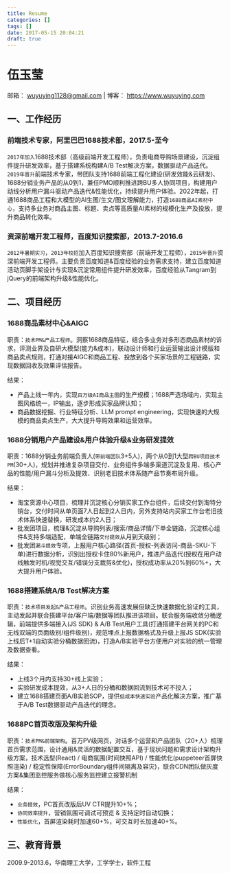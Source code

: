 ```yaml
---
title: Resume
categories: []
tags: []
date: 2017-05-15 20:04:21
draft: true
---
```


# 伍玉莹
 
邮箱： wuyuying1128@gmail.com  | 博客： https://www.wuyuying.com  

## 一、工作经历

### 前端技术专家，阿里巴巴1688技术部，2017.5-至今

`2017年加入`1688技术部（高级前端开发工程师），负责电商导购场景建设，沉淀组件提升研发效率，基于搭建系统构建A/B Test解决方案，数据驱动产品迭代。`2019年晋升`前端技术专家，带团队支持1688前端工程化建设(研发效能&云研发)、1688分销业务产品的从0到1，兼任PMO顺利推进跨BU多人协同项目，构建用户动线分析用户漏斗驱动产品迭代&性能优化，持续提升用户体验。2022年起，打通1688商品工程和大模型的AI生图/生文/图文理解能力，打造`1688商品AI素材中心`，支持多业务对商品主图、标题、卖点等高质量AI素材的规模化生产及投放，提升商品转化效率。

### 资深前端开发工程师，百度知识搜索部，2013.7-2016.6

`2012年暑期实习`，`2013年校招`加入百度知识搜索部（前端开发工程师），`2015年晋升`资深前端开发工程师。主要负责百度知道&百度经验的业务需求支持，建立百度知道活动页脚手架设计与实现&沉淀常用组件提升研发效率，百度经验从Tangram到jQuery的前端架构升级&性能优化。

## 二、项目经历

### 1688商品素材中心&AIGC

职责：`技术PM&产品工程师`。洞察1688商品特征，结合多业务对多形态商品素材的诉求，评测业界及自研大模型(能力&成本)，联动设计师和行业运营输出设计模版和商品卖点规则，打通对接AIGC和商品工程、投放到各个买家场景的工程链路，实现数据回收及效果评估报告。

结果：
* 产品上线一年内，实现`百万级AI商品主图`的生产规模；1688严选场域内，实现主图风格统一，IP输出，逐步形成买家品牌认知；
* 商品数据挖掘、行业特征分析、LLM prompt engineering，实现快速的大规模的商品卖点生产，大大提升导购效果和运营效率。

### 1688分销用户产品建设&用户体验升级&业务研发提效

职责：1688分销业务前端负责人(`带前端团队`3+5人)，两个从0到1大型`跨BU项目技术PM`(30+人)，规划并推进复杂项目交付、业务组件多端多渠道沉淀及复用、核心产品的性能/用户漏斗分析及提效、识别老旧技术体系随产品节奏布局升级。

结果：
* 淘宝货源中心项目，梳理并沉淀核心分销买家工作台组件，后续交付到淘特分销台，交付时间从单页面7人日起到2人日内，另外支持站内买家工作台老旧技术体系快速替换，研发成本约2人日；
* 批发团项目，梳理&沉淀从导购列表/搜索/商品详情/下单全链路，沉淀核心组件&支持多端适配，单端全链路`交付提效`从月到天级别；
* 批发团`漏斗提效`专项，上报用户核心路径(首页-授权-列表访问-商品-SKU-下单)进行数据分析，识别出授权卡住80%新用户，推进产品迭代(授权在用户动线触发时机/视觉交互/错误分支裁剪&优化)，授权成功率从20%到60%+，大大提升用户体验。

### 1688搭建系统A/B Test解决方案

职责：`技术项目发起&产品工程师`。识别业务高速发展但缺乏快速数据化验证的工具，主动发起并联合搭建平台/客户端/数据等团队推进该项目。联合服务端收敛分桶逻辑，前端提供多端接入(JS SDK) & A/B Test用户工具(打通搭建平台网关的PC和无线双端的页面级别/组件级别)，规范埋点上报数据格式及升级上报JS SDK(实验上线后T+1自动实验分桶数据回流)，打造A/B实验平台方便用户对实验的统一管理及数据查看。

结果：
* 上线3个月内支持30+线上实验；
* 实验研发成本提效，从3+人日的分桶和数据回流到技术可不投入；
* 建立1688搭建页面A/B实验SOP，提供`低成本快速实验`产品化解决方案，推广基于A/B Test数据驱动产品迭代的理念。

### 1688PC首页改版及架构升级

职责：`技术PM&前端架构`。百万PV级网页，对话多个运营和产品团队（20+人）梳理首页需求范围，设计通用&灵活的数据配置交互，基于现状问题和需求设计架构升级方案，技术选型(React) / 电商氛围(时间快照API) / 性能优化(puppeteer首屏快照渲染) / 稳定性保障(ErrorBoundary组件间隔离及容灾)，联合CDN团队做灰度方案&集团监控服务做核心服务监控建立报警机制

结果：
* `业务提效`，PC首页改版后UV CTR提升10+%；
* `协同效率提升`，营销氛围可调试可预览 & 支持定时自动切换；
* `性能优化`，首屏渲染耗时加速60+%，可交互时长加速40+%。

## 三、教育背景

2009.9-2013.6，华南理工大学，工学学士，软件工程
